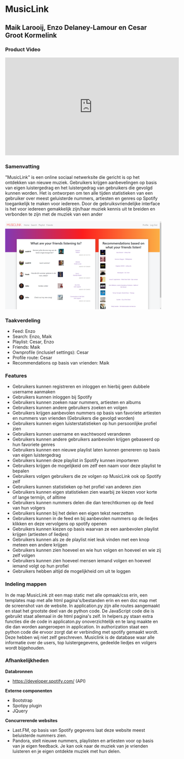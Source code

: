 # MusicLink
## Maik Larooij, Enzo Delaney-Lamour en Cesar Groot Kormelink

### Product Video

<iframe width="560" height="315" src="https://www.youtube.com/embed/p0WuhgaoysI" frameborder="0" allow="accelerometer; autoplay; encrypted-media; gyroscope; picture-in-picture" allowfullscreen></iframe>

### Samenvatting

"MusicLink" is een online sociaal netwerksite die gericht is op het ontdekken van nieuwe muziek. Gebruikers krijgen aanbevelingen op basis van eigen luistergedrag en het luistergedrag van gebruikers die gevolgd kunnen worden.
Het is ontworpen om ten alle tijden statistieken van een gebruiker over meest geluisterde nummers, artiesten en genres op Spotify toegankelijk te maken voor iedereen.
Door de gebruiksvriendelijke interface is het voor iedereen gemakkelijk zijn/haar muziek kennis uit te breiden en verbonden te zijn met de muziek van een ander

![Screenshot MusicLink](doc/screenshot.png)

### Taakverdeling
- Feed: Enzo
- Search: Enzo, Maik
- Playlist: Cesar, Enzo
- Friends: Maik
- Ownprofile (inclusief settings): Cesar
- Profile route: Cesar
- Recommendations op basis van vrienden: Maik

### Features

- Gebruikers kunnen registreren en inloggen en hierbij geen dubbele username aanmaken
- Gebruikers kunnen inloggen bij Spotify
- Gebruikers kunnen zoeken naar nummers, artiesten en albums
- Gebruikers kunnen andere gebruikers zoeken en volgen
- Gebruikers krijgen aanbevolen nummers op basis van favoriete artiesten en nummers van vrienden (Gebruikers die gevolgd worden)
- Gebruikers kunnen eigen luisterstatistieken op hun persoonlijke profiel zien
- Gebruikers kunnen username en wachtwoord veranderen
- Gebruikers kunnen andere gebruikers aanbevolen krijgen gebaseerd op hun favoriete genres
- Gebruikers kunnen een nieuwe playlist laten kunnen genereren op basis van eigen luistergedrag
- Gebruikers kunnen deze playlist in Spotify kunnen importeren
- Gebruikers krijgen de mogelijkeid om zelf een naam voor deze playlist te bepalen
- Gebruikers volgen gebruikers die ze volgen op MusicLink ook op Spotify zelf
- Gebruikers kunnen statistieken op het profiel van anderen zien
- Gebruikers kunnen eigen statistieken zien waarbij ze kiezen voor korte of lange termijn, of alltime
- Gebruikers kunnen nummers delen die dan terechtkomen op de feed van hun volgers
- Gebruikers kunnen bij het delen een eigen tekst neerzetten
- Gebruikers kunnen in de feed en bij aanbevolen nummers op de liedjes klikken en deze vervolgens op spotify openen
- Gebruikers kunnen kiezen op basis waarvan ze een aanbevolen playlist krijgen (artiesten of liedjes)
- Gebruikers kunnen als ze de playlist niet leuk vinden met een knop meteen een andere krijgen
- Gebruikers kunnen zien hoeveel en wie hun volgen en hoeveel en wie zij zelf volgen
- Gebruikers kunnen zien hoeveel mensen iemand volgen en hoeveel iemand volgt op hun profiel
- Gebruikers hebben altijd de mogelijkheid om uit te loggen

### Indeling mappen
In de map MusicLink zit een map static met alle opmaak/css erin, een templates map met alle html
pagina's/bestanden erin en een doc map met de screenshot van de website. In application.py zijn alle routes
aangemaakt en staat het grootste deel van de python code. De JavaScript code die is gebruikt staat allemaal in
de html pagina's zelf. In helpers.py staan extra functies die de code in applicaton.py onoverzichtelijk en te
lang maakte en die dan worden aangeroepen in application. In authorization staat een python code die ervoor
zorgt dat er verbinding met spotify gemaakt wordt. Deze hebben wij niet zelf geschreven. Musiclink is de
database waar alle informatie over de users, top luistergegevens, gedeelde liedjes en volgers wordt bijgehouden.

### Afhankelijkheden

**Databronnen**

- https://developer.spotify.com/ (API)

**Externe componenten**

- Bootstrap
- Spotipy plugin
- JQuery

**Concurrerende websites**

- Last.FM, op basis van Spotify gegevens laat deze website meest beluisterde nummers zien.
- Pandora, stelt nieuwe nummers, playlisten en artiesten voor op basis van je eigen feedback. Je kan ook naar de muziek van je vrienden luisteren en je eigen ontdekte muziek met hun delen.






